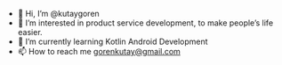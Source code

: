 - 👋 Hi, I’m @kutaygoren
- 👀 I’m interested in product service development, to make people’s life easier.
- 🌱 I’m currently learning Kotlin Android Development
- 📫 How to reach me gorenkutay@gmail.com

<!---
kutaygoren/kutaygoren is a ✨ special ✨ repository because its `README.md` (this file) appears on your GitHub profile.
You can click the Preview link to take a look at your changes.
--->
